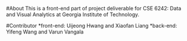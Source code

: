 #About
This is a front-end part of project deliverable for CSE 6242: Data and Visual Analytics at Georgia Institute of Technology. 

#Contributor
*front-end: Uijeong Hwang and Xiaofan Liang
*back-end: Yifeng Wang and Varun Vangala
